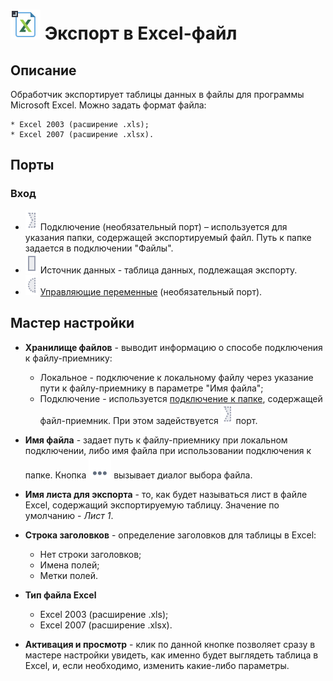 # ![](../../media/app/icons/vendors/exportexcelfile.svg) Экспорт в Excel-файл

## Описание

Обработчик экспортирует таблицы данных в файлы для программы Microsoft Excel. Можно задать формат файла:

    * Excel 2003 (расширение .xls);
    * Excel 2007 (расширение .xlsx).

## Порты

### Вход

* ![](../../media/app/icons/ports/optional-input-connection-inactive.svg) Подключение (необязательный порт) – используется для указания папки, содержащей экспортируемый файл. Путь к папке задается в подключении "Файлы".
* ![](../../media/app/icons/ports/output-table-inactive.svg) Источник данных - таблица данных, подлежащая экспорту.
* ![](../../media/app/icons/ports/optional-input-variable-inactive.svg) [Управляющие переменные](../../scenario/variables/control_variables.md) (необязательный порт).

## Мастер настройки

* **Хранилище файлов** - выводит информацию о способе подключения к файлу-приемнику:
  * Локальное - подключение к локальному файлу через указание пути к файлу-приемнику в параметре "Имя файла";
  * Подключение - используется [подключение к папке](../connections/list/files.md), содержащей файл-приемник. При этом задействуется ![](../../media/app/icons/ports/optional-input-connection-inactive.svg) порт.

* **Имя файла** - задает путь к файлу-приемнику при локальном подключении, либо имя файла при использовании подключения к папке. Кнопка ![](../../media/app/icons/toolbar-18/browse.svg) вызывает диалог выбора файла.

* **Имя листа для экспорта** - то, как будет называться лист в файле Excel, содержащий экспортируемую таблицу. Значение по умолчанию - *Лист 1*.

* **Строка заголовков** - определение заголовков для таблицы в Excel:
  * Нет строки заголовков;
  * Имена полей;
  * Метки полей.

* **Тип файла Excel**
  * Excel 2003 (расширение .xls);
  * Excel 2007 (расширение .xlsx).

* **Активация и просмотр** - клик по данной кнопке позволяет сразу в мастере настройки увидеть, как именно будет выглядеть таблица в Excel, и, если необходимо, изменить какие-либо параметры.
